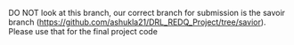 DO NOT look at this branch, our correct branch for submission is the savoir branch (https://github.com/ashukla21/DRL_REDQ_Project/tree/savior). Please use that for the final project code

